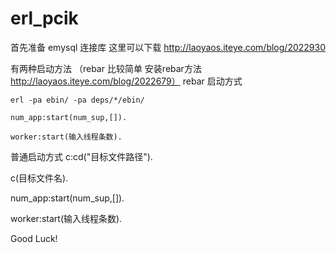 erl_pcik
========

首先准备 emysql 连接库 这里可以下载  http://laoyaos.iteye.com/blog/2022930



有两种启动方法 （rebar 比较简单 安装rebar方法 http://laoyaos.iteye.com/blog/2022679）
rebar 启动方式

    erl -pa ebin/ -pa deps/*/ebin/
    
    num_app:start(num_sup,[]).
    
    worker:start(输入线程条数).
普通启动方式
  c:cd("目标文件路径").
  
  c(目标文件名).
  
  num_app:start(num_sup,[]).
  
  worker:start(输入线程条数).
  
  Good Luck!
